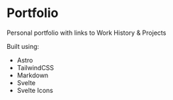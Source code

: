 # Portfolio

Personal portfolio with links to Work History & Projects

Built using:
- Astro
- TailwindCSS
- Markdown
- Svelte
- Svelte Icons

